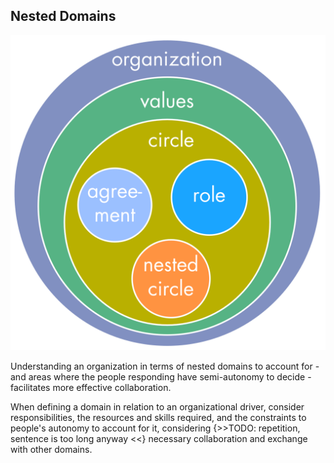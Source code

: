 ## Nested Domains

![right,fit](img/tension-driver-domain/nested-domains.png)

Understanding an organization in terms of nested domains to account for - and areas where the people responding have semi-autonomy to decide - facilitates more effective collaboration.

When defining a domain in relation to an organizational driver, consider responsibilities, the resources and skills required, and the constraints to  people's autonomy to account for it, considering {>>TODO: repetition, sentence is too long anyway <<} necessary collaboration and exchange with other domains. 
